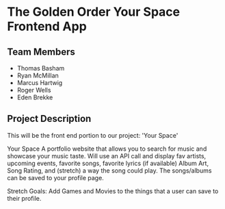 # The Golden Order Your Space Frontend App

## Team Members
* Thomas Basham
* Ryan McMillan
* Marcus Hartwig
* Roger Wells
* Eden Brekke

## Project Description 
This will be the front end portion to our project: 'Your Space'

Your Space A portfolio website that allows you to search for music and showcase your music taste. Will use an API call and display fav artists, upcoming events, favorite songs, favorite lyrics (if available) Album Art, Song Rating, and (stretch) a way the song could play. 
The songs/albums can be saved to your profile page. 

Stretch Goals: Add Games and Movies to the things that a user can save to their profile. 